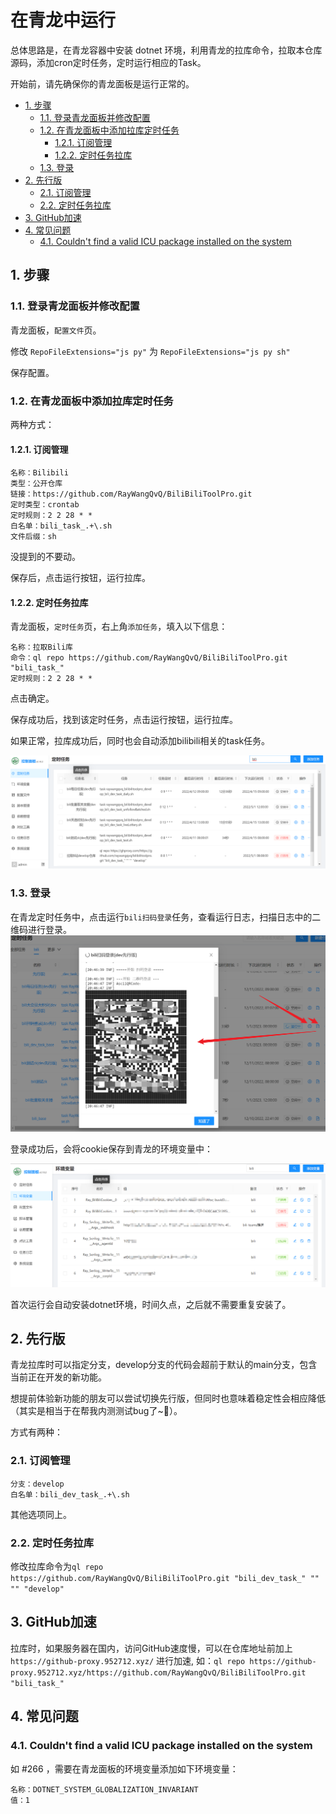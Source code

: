 # 在青龙中运行

总体思路是，在青龙容器中安装 dotnet 环境，利用青龙的拉库命令，拉取本仓库源码，添加cron定时任务，定时运行相应的Task。

开始前，请先确保你的青龙面板是运行正常的。

<!-- TOC depthFrom:2 -->

- [1. 步骤](#1-步骤)
    - [1.1. 登录青龙面板并修改配置](#11-登录青龙面板并修改配置)
    - [1.2. 在青龙面板中添加拉库定时任务](#12-在青龙面板中添加拉库定时任务)
        - [1.2.1. 订阅管理](#121-订阅管理)
        - [1.2.2. 定时任务拉库](#122-定时任务拉库)
    - [1.3. 登录](#13-登录)
- [2. 先行版](#2-先行版)
    - [2.1. 订阅管理](#21-订阅管理)
    - [2.2. 定时任务拉库](#22-定时任务拉库)
- [3. GitHub加速](#3-github加速)
- [4. 常见问题](#4-常见问题)
    - [4.1. Couldn't find a valid ICU package installed on the system](#41-couldnt-find-a-valid-icu-package-installed-on-the-system)

<!-- /TOC -->

## 1. 步骤

### 1.1. 登录青龙面板并修改配置
青龙面板，`配置文件`页。

修改 `RepoFileExtensions="js py"` 为 `RepoFileExtensions="js py sh"`

保存配置。

### 1.2. 在青龙面板中添加拉库定时任务

两种方式：
#### 1.2.1. 订阅管理

```
名称：Bilibili
类型：公开仓库
链接：https://github.com/RayWangQvQ/BiliBiliToolPro.git
定时类型：crontab
定时规则：2 2 28 * *
白名单：bili_task_.+\.sh
文件后缀：sh
```

没提到的不要动。

保存后，点击运行按钮，运行拉库。

#### 1.2.2. 定时任务拉库
青龙面板，`定时任务`页，右上角`添加任务`，填入以下信息：

```
名称：拉取Bili库
命令：ql repo https://github.com/RayWangQvQ/BiliBiliToolPro.git "bili_task_"
定时规则：2 2 28 * *
```

点击确定。

保存成功后，找到该定时任务，点击运行按钮，运行拉库。

如果正常，拉库成功后，同时也会自动添加bilibili相关的task任务。

![qinglong-tasks.png](../docs/imgs/qinglong-tasks.png)

### 1.3. 登录

在青龙定时任务中，点击运行`bili扫码登录`任务，查看运行日志，扫描日志中的二维码进行登录。
![qinglong-login.png](../docs/imgs/qinglong-login.png)

登录成功后，会将cookie保存到青龙的环境变量中：

![qinglong-env.png](../docs/imgs/qinglong-env.png)

首次运行会自动安装dotnet环境，时间久点，之后就不需要重复安装了。

## 2. 先行版

青龙拉库时可以指定分支，develop分支的代码会超前于默认的main分支，包含当前正在开发的新功能。

想提前体验新功能的朋友可以尝试切换先行版，但同时也意味着稳定性会相应降低（其实是相当于在帮我内测测试bug了~🤨）。

方式有两种：

### 2.1. 订阅管理

```
分支：develop
白名单：bili_dev_task_.+\.sh
```

其他选项同上。

### 2.2. 定时任务拉库

修改拉库命令为`ql repo https://github.com/RayWangQvQ/BiliBiliToolPro.git "bili_dev_task_" "" "" "develop"`

## 3. GitHub加速
拉库时，如果服务器在国内，访问GitHub速度慢，可以在仓库地址前加上 `https://github-proxy.952712.xyz/` 进行加速, 如：`ql repo https://github-proxy.952712.xyz/https://github.com/RayWangQvQ/BiliBiliToolPro.git "bili_task_"`

## 4. 常见问题

### 4.1. Couldn't find a valid ICU package installed on the system

如 #266 ，需要在青龙面板的环境变量添加如下环境变量：

```
名称：DOTNET_SYSTEM_GLOBALIZATION_INVARIANT
值：1
```